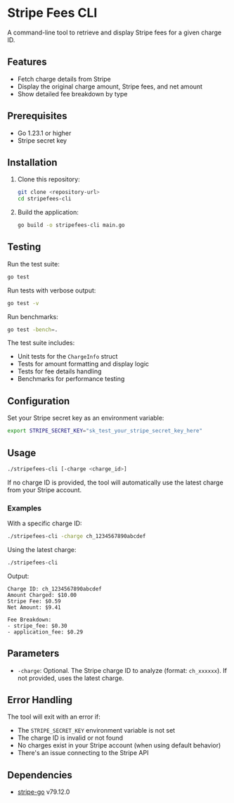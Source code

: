 # Stripe Fees CLI

A command-line tool to retrieve and display Stripe fees for a given charge ID.

## Features

- Fetch charge details from Stripe
- Display the original charge amount, Stripe fees, and net amount
- Show detailed fee breakdown by type

## Prerequisites

- Go 1.23.1 or higher
- Stripe secret key

## Installation

1. Clone this repository:
   ```bash
   git clone <repository-url>
   cd stripefees-cli
   ```

2. Build the application:
   ```bash
   go build -o stripefees-cli main.go
   ```

## Testing

Run the test suite:

```bash
go test
```

Run tests with verbose output:

```bash
go test -v
```

Run benchmarks:

```bash
go test -bench=.
```

The test suite includes:
- Unit tests for the `ChargeInfo` struct
- Tests for amount formatting and display logic
- Tests for fee details handling
- Benchmarks for performance testing

## Configuration

Set your Stripe secret key as an environment variable:

```bash
export STRIPE_SECRET_KEY="sk_test_your_stripe_secret_key_here"
```

## Usage

```bash
./stripefees-cli [-charge <charge_id>]
```

If no charge ID is provided, the tool will automatically use the latest charge from your Stripe account.

### Examples

With a specific charge ID:
```bash
./stripefees-cli -charge ch_1234567890abcdef
```

Using the latest charge:
```bash
./stripefees-cli
```

Output:
```
Charge ID: ch_1234567890abcdef
Amount Charged: $10.00
Stripe Fee: $0.59
Net Amount: $9.41

Fee Breakdown:
- stripe_fee: $0.30
- application_fee: $0.29
```

## Parameters

- `-charge`: Optional. The Stripe charge ID to analyze (format: `ch_xxxxxx`). If not provided, uses the latest charge.

## Error Handling

The tool will exit with an error if:
- The `STRIPE_SECRET_KEY` environment variable is not set
- The charge ID is invalid or not found
- No charges exist in your Stripe account (when using default behavior)
- There's an issue connecting to the Stripe API

## Dependencies

- [stripe-go](https://github.com/stripe/stripe-go) v79.12.0